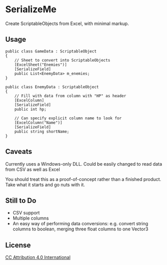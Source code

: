 # SerializeMe

Create ScriptableObjects from Excel, with minimal markup.


## Usage

	public class GameData : ScriptableObject
	{
		// Sheet to convert into ScriptableObjects
		[ExcelSheet("Enemies")]
		[SerializeField]
		public List<EnemyData> m_enemies;
	}
	
	public class EnemyData : ScriptableObject
	{
		// Fill with data from column with "HP" as header
		[ExcelColumn]
		[SerializeField]
		public int hp;
	
		// Can specify explicit column name to look for
		[ExcelColumn("Name")]
		[SerializeField]
		public string shortName;
	}


## Caveats

Currently uses a Windows-only DLL. Could be easily changed to read data from
CSV as well as Excel

You should treat this as a proof-of-concept rather than a finished product.
Take what it starts and go nuts with it.


## Still to Do

* CSV support
* Multiple columns
* An easy way of performing data conversions:
  e.g. convert string columns to boolean, merging three float columns to one
  Vector3


## License

[CC Attribution 4.0 International](https://creativecommons.org/licenses/by/4.0/)
